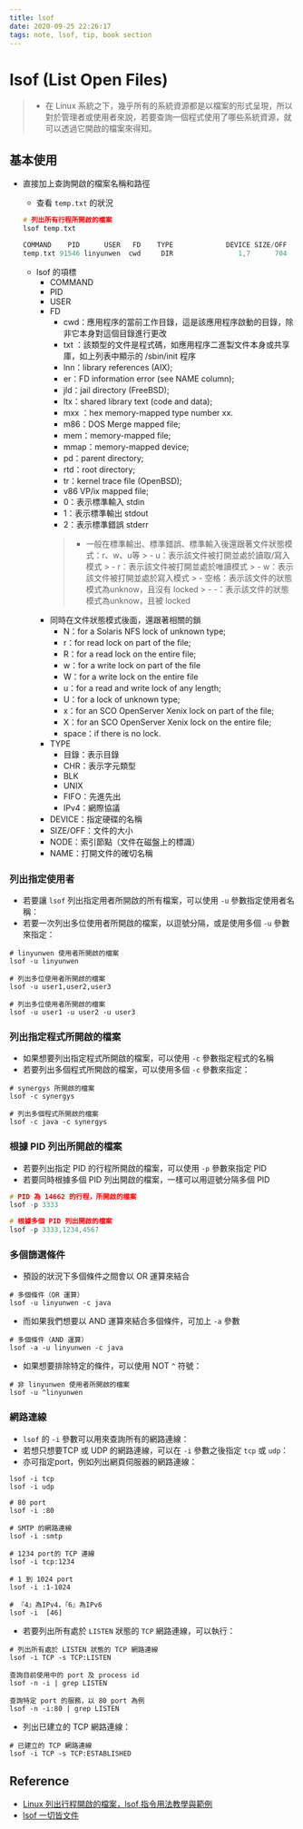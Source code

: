 ```yaml
---
title: lsof
date: 2020-09-25 22:26:17
tags: note, lsof, tip, book section
---
```


# lsof (List Open Files)

> - 在 Linux 系統之下，幾乎所有的系統資源都是以檔案的形式呈現，所以對於管理者或使用者來說，若要查詢一個程式使用了哪些系統資源，就可以透過它開啟的檔案來得知。
> 


## 基本使用
- 直接加上查詢開啟的檔案名稱和路徑
    - 查看 `temp.txt` 的狀況
    ```c
    # 列出所有行程所開啟的檔案
    lsof temp.txt
    
    COMMAND    PID      USER   FD    TYPE             DEVICE SIZE/OFF                NODE NAME 
    temp.txt 91546 linyunwen  cwd     DIR                1,7      704                   2 /
    ```
    <!--more-->

    - lsof 的項標
        - COMMAND
        - PID
        - USER
        - FD
            - cwd：應用程序的當前工作目錄，這是該應用程序啟動的目錄，除非它本身對這個目錄進行更改
            - txt ：該類型的文件是程式碼，如應用程序二進製文件本身或共享庫，如上列表中顯示的 /sbin/init 程序
            - lnn：library references (AIX);
            - er：FD information error (see NAME column);
            - jld：jail directory (FreeBSD);
            - ltx：shared library text (code and data);
            - mxx ：hex memory-mapped type number xx.
            - m86：DOS Merge mapped file;
            - mem：memory-mapped file;
            - mmap：memory-mapped device;
            - pd：parent directory;
            - rtd：root directory;
            - tr：kernel trace file (OpenBSD);
            - v86 VP/ix mapped file;
            - 0：表示標準輸入 stdin
            - 1：表示標準輸出 stdout
            - 2：表示標準錯誤 stderr
            > - 一般在標準輸出、標準錯誤、標準輸入後還跟著文件狀態模式：r、w、u等
                >     - u：表示該文件被打開並處於讀取/寫入模式
                >     - r：表示該文件被打開並處於唯讀模式
                >     - w：表示該文件被打開並處於寫入模式
                >     - 空格：表示該文件的狀態模式為unknow，且沒有 locked
                >     - -：表示該文件的狀態模式為unknow，且被 locked
        - 同時在文件狀態模式後面，還跟著相關的鎖
            - N：for a Solaris NFS lock of unknown type;
            - r：for read lock on part of the file;
            - R：for a read lock on the entire file;
            - w：for a write lock on part of the file
            - W：for a write lock on the entire file
            - u：for a read and write lock of any length;
            - U：for a lock of unknown type;
            - x：for an SCO OpenServer Xenix lock on part of the file;
            - X：for an SCO OpenServer Xenix lock on the entire file;
            - space：if there is no lock.
        - TYPE
            - 目錄：表示目錄
            - CHR：表示字元類型
            - BLK
            - UNIX
            - FIFO：先進先出
            - IPv4：網際協議
        - DEVICE：指定硬碟的名稱
        - SIZE/OFF：文件的大小
        - NODE：索引節點（文件在磁盤上的標識）
        - NAME：打開文件的確切名稱


### 列出指定使用者
- 若要讓 `lsof` 列出指定用者所開啟的所有檔案，可以使用 `-u` 參數指定使用者名稱：
- 若要一次列出多位使用者所開啟的檔案，以逗號分隔，或是使用多個 `-u` 參數來指定：

```
# linyunwen 使用者所開啟的檔案
lsof -u linyunwen

# 列出多位使用者所開啟的檔案
lsof -u user1,user2,user3

# 列出多位使用者所開啟的檔案
lsof -u user1 -u user2 -u user3
```

### 列出指定程式所開啟的檔案
- 如果想要列出指定程式所開啟的檔案，可以使用 `-c` 參數指定程式的名稱
- 若要列出多個程式所開啟的檔案，可以使用多個 `-c` 參數來指定：

```
# synergys 所開啟的檔案
lsof -c synergys

# 列出多個程式所開啟的檔案
lsof -c java -c synergys
```

### 根據 PID 列出所開啟的檔案
- 若要列出指定 PID 的行程所開啟的檔案，可以使用 `-p` 參數來指定 PID
- 若要同時根據多個 PID 列出開啟的檔案，一樣可以用逗號分隔多個 PID
```c
# PID 為 14662 的行程，所開啟的檔案
lsof -p 3333

# 根據多個 PID 列出開啟的檔案
lsof -p 3333,1234,4567
```

### 多個篩選條件
- 預設的狀況下多個條件之間會以 OR 運算來結合
```
# 多個條件（OR 運算）
lsof -u linyunwen -c java
```
- 而如果我們想要以 AND 運算來結合多個條件，可加上 `-a` 參數
```
# 多個條件（AND 運算）
lsof -a -u linyunwen -c java
```
- 如果想要排除特定的條件，可以使用 NOT `^` 符號：
```
# 非 linyunwen 使用者所開啟的檔案
lsof -u ^linyunwen
```

### 網路連線
- `lsof` 的 `-i` 參數可以用來查詢所有的網路連線：
- 若想只想要TCP 或 UDP 的網路連線，可以在 `-i` 參數之後指定 `tcp` 或 `udp`：
- 亦可指定port，例如列出網頁伺服器的網路連線：
```
lsof -i tcp
lsof -i udp

# 80 port
lsof -i :80

# SMTP 的網路連線
lsof -i :smtp

# 1234 port的 TCP 連線
lsof -i tcp:1234

# 1 到 1024 port
lsof -i :1-1024

# 『4』為IPv4，『6』為IPv6
lsof -i  [46]

```
- 若要列出所有處於 `LISTEN` 狀態的 `TCP` 網路連線，可以執行：
```
# 列出所有處於 LISTEN 狀態的 TCP 網路連線
lsof -i TCP -s TCP:LISTEN

查詢目前使用中的 port 及 process id
lsof -n -i | grep LISTEN

查詢特定 port 的服務，以 80 port 為例
lsof -n -i:80 | grep LISTEN
```
- 列出已建立的 TCP 網路連線：
```
# 已建立的 TCP 網路連線
lsof -i TCP -s TCP:ESTABLISHED
```

## Reference
- [Linux 列出行程開啟的檔案，lsof 指令用法教學與範例](https://blog.gtwang.org/linux/linux-lsof-command-list-open-files-tutorial-examples/)
- [lsof 一切皆文件](https://linuxtools-rst.readthedocs.io/zh_CN/latest/tool/lsof.html)

